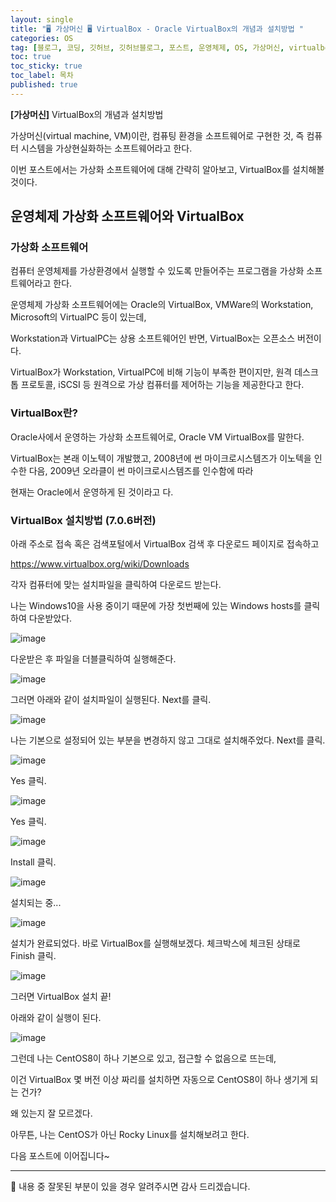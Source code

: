 ```yaml
---
layout: single
title: "🖥 가상머신 🖥 VirtualBox - Oracle VirtualBox의 개념과 설치방법 "
categories: OS
tag: [블로그, 코딩, 깃허브, 깃허브블로그, 포스트, 운영체제, OS, 가상머신, virtualbox]
toc: true
toc_sticky: true
toc_label: 목차
published: true
---
```


**[가상머신]** VirtualBox의 개념과 설치방법

가상머신(virtual machine, VM)이란, 컴퓨팅 환경을 소프트웨어로 구현한 것, 즉 컴퓨터 시스템을 가상현실화하는 소프트웨어라고 한다.

이번 포스트에서는 가상화 소프트웨어에 대해 간략히 알아보고, VirtualBox를 설치해볼 것이다.



## 운영체제 가상화 소프트웨어와 VirtualBox

### 가상화 소프트웨어

컴퓨터 운영체제를 가상환경에서 실행할 수 있도록 만들어주는 프로그램을 가상화 소프트웨어라고 한다.

운영체제 가상화 소프트웨어에는 Oracle의 VirtualBox, VMWare의 Workstation, Microsoft의 VirtualPC 등이 있는데, 

Workstation과 VirtualPC는 상용 소프트웨어인 반면, VirtualBox는 오픈소스 버전이다.

VirtualBox가 Workstation, VirtualPC에 비해 기능이 부족한 편이지만, 원격 데스크톱 프로토콜, iSCSI 등 원격으로 가상 컴퓨터를 제어하는 기능을 제공한다고 한다.


### VirtualBox란?

Oracle사에서 운영하는 가상화 소프트웨어로, Oracle VM VirtualBox를 말한다.

VirtualBox는 본래 이노텍이 개발했고, 2008년에 썬 마이크로시스템즈가 이노텍을 인수한 다음, 2009년 오라클이 썬 마이크로시스템즈를 인수함에 따라 

현재는 Oracle에서 운영하게 된 것이라고 다.


### VirtualBox 설치방법 (7.0.6버전)

아래 주소로 접속 혹은 검색포털에서 VirtualBox 검색 후 다운로드 페이지로 접속하고

https://www.virtualbox.org/wiki/Downloads

각자 컴퓨터에 맞는 설치파일을 클릭하여 다운로드 받는다. 

나는 Windows10을 사용 중이기 때문에 가장 첫번째에 있는 Windows hosts를 클릭하여 다운받았다. 

![image](https://user-images.githubusercontent.com/112684409/224475801-dd81294c-d9f6-48e3-a213-f074dc4156a2.png)

다운받은 후 파일을 더블클릭하여 실행해준다.

![image](https://user-images.githubusercontent.com/112684409/224475839-32a99ac9-e6bb-4c90-9e34-7b5659b1da98.png)

그러면 아래와 같이 설치파일이 실행된다. Next를 클릭.

![image](https://user-images.githubusercontent.com/112684409/224475858-f2fe10a6-f0a8-44ac-b5eb-a07992239a32.png)

나는 기본으로 설정되어 있는 부분을 변경하지 않고 그대로 설치해주었다. Next를 클릭.

![image](https://user-images.githubusercontent.com/112684409/224475875-6d7c1dca-5aad-4029-b22b-46538372419d.png)

Yes 클릭.

![image](https://user-images.githubusercontent.com/112684409/224475878-ede9ccf8-2030-4911-88b8-6d7774d0927f.png)

Yes 클릭.

![image](https://user-images.githubusercontent.com/112684409/224475918-805fce67-c814-4555-b4ce-4ed3ca5ca694.png)

Install 클릭.

![image](https://user-images.githubusercontent.com/112684409/224475931-11c2a1a2-e1c8-4bb3-a062-aeb2e3992d30.png)

설치되는 중...

![image](https://user-images.githubusercontent.com/112684409/224475942-c49aaa40-1902-4039-95bb-1f5668ce1c69.png)

설치가 완료되었다. 바로 VirtualBox를 실행해보겠다. 체크박스에 체크된 상태로 Finish 클릭.

![image](https://user-images.githubusercontent.com/112684409/224475957-7e4adcb3-ca15-4b57-b2d3-59d484b2917b.png)

그러면 VirtualBox 설치 끝!

아래와 같이 실행이 된다.

![image](https://user-images.githubusercontent.com/112684409/224475984-39653e3b-e7ca-46f3-a1eb-020c6cd0decd.png)


그런데 나는 CentOS8이 하나 기본으로 있고, 접근할 수 없음으로 뜨는데, 

이건 VirtualBox 몇 버전 이상 짜리를 설치하면 자동으로 CentOS8이 하나 생기게 되는 건가? 

왜 있는지 잘 모르겠다. 


아무튼, 나는 CentOS가 아닌 Rocky Linux를 설치해보려고 한다. 

다음 포스트에 이어집니다~


------------------------------------------------------------

🙂 내용 중 잘못된 부분이 있을 경우 알려주시면 감사 드리겠습니다. 


